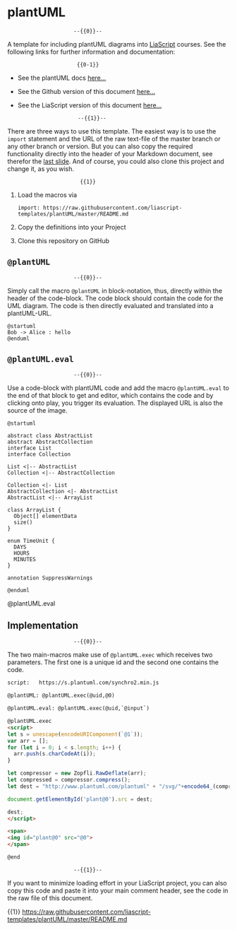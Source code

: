 <!--
author:   André Dietrich

email:    andre.dietrich@ovgu.de

version:  0.0.4

language: en

narrator: US English Female

comment:  A set of macros for plotting diagrams with plantUML in LiaScript.

script:   https://s.plantuml.com/synchro2.min.js

@plantUML: @plantUML.exec(@uid,@0)

@plantUML.eval: @plantUML.exec(@uid,`@input`)

@plantUML.exec
<script>
var draw = function () {
  try {
    let s = unescape(encodeURIComponent(`@1`));
    var arr = [];
    for (let i = 0; i < s.length; i++) {
      arr.push(s.charCodeAt(i));
    }
    let compressor = new Zopfli.RawDeflate(arr);
    let compressed = compressor.compress();
    let dest = "https://www.plantuml.com/plantuml" + "/svg/"+encode64_(compressed);

    document.getElementById('plant@0').src = dest;
    document.getElementById('plant@0').hidden = false;

    return dest;
  } catch (e) {
    setTimeout( draw, 100)
  }
};

draw()
</script>

<span>
<img id="plant@0" src="@0" hidden="true">
</span>

@end
-->

# plantUML

                         --{{0}}--

A template for including plantUML diagrams into
[LiaScript](https://liascript.github.io) courses. See the following links for
further information and documentation:

                          {{0-1}}
* See the plantUML docs [here...](http://plantuml.com)
* See the Github version of this document
  [here...](https://github.com/liascript-templates/plantUML)
* See the LiaScript version of this document
  [here...](https://liascript.github.io/course/?https://raw.githubusercontent.com/liascript-templates/plantUML/master/README.md)


                         --{{1}}--
There are three ways to use this template. The easiest way is to use the
`import` statement and the URL of the raw text-file of the master branch or any
other branch or version. But you can also copy the required functionality
directly into the header of your Markdown document, see therefor the
[last slide](#6). And of course, you could also clone this project and change
it, as you wish.

                           {{1}}
1. Load the macros via

   `import: https://raw.githubusercontent.com/liascript-templates/plantUML/master/README.md`

2. Copy the definitions into your Project

3. Clone this repository on GitHub

## `@plantUML`

                         --{{0}}--
Simply call the macro `@plantUML` in block-notation, thus, directly within the
header of the code-block. The code block should contain the code for the UML
diagram. The code is then directly evaluated and translated into a plantUML-URL.

```text @plantUML
@startuml
Bob -> Alice : hello
@enduml
```

## `@plantUML.eval`

                         --{{0}}--

Use a code-block with plantUML code and add the macro `@plantUML.eval` to the
end of that block to get and editor, which contains the code and by clicking
onto play, you trigger its evaluation. The displayed URL is also the source of
the image.


```
@startuml

abstract class AbstractList
abstract AbstractCollection
interface List
interface Collection

List <|-- AbstractList
Collection <|-- AbstractCollection

Collection <|- List
AbstractCollection <|- AbstractList
AbstractList <|-- ArrayList

class ArrayList {
  Object[] elementData
  size()
}

enum TimeUnit {
  DAYS
  HOURS
  MINUTES
}

annotation SuppressWarnings

@enduml
```
@plantUML.eval

## Implementation

                         --{{0}}--
The two main-macros make use of `@plantUML.exec` which receives two parameters.
The first one is a unique id and the second one contains the code.

````html
script:   https://s.plantuml.com/synchro2.min.js

@plantUML: @plantUML.exec(@uid,@0)

@plantUML.eval: @plantUML.exec(@uid,`@input`)

@plantUML.exec
<script>
let s = unescape(encodeURIComponent(`@1`));
var arr = [];
for (let i = 0; i < s.length; i++) {
  arr.push(s.charCodeAt(i));
}

let compressor = new Zopfli.RawDeflate(arr);
let compressed = compressor.compress();
let dest = "http://www.plantuml.com/plantuml" + "/svg/"+encode64_(compressed);

document.getElementById('plant@0').src = dest;

dest;
</script>

<span>
<img id="plant@0" src="@0">
</span>

@end
````

                         --{{1}}--
If you want to minimize loading effort in your LiaScript project, you can also
copy this code and paste it into your main comment header, see the code in the
raw file of this document.

{{1}} https://raw.githubusercontent.com/liascript-templates/plantUML/master/README.md
